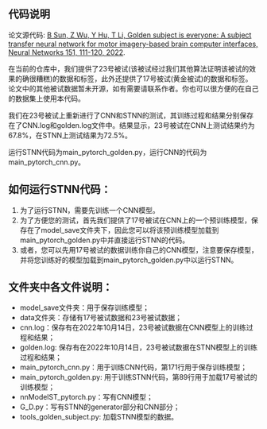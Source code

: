 ## 代码说明
论文源代码: [B Sun, Z Wu, Y Hu, T Li, Golden subject is everyone: A subject transfer neural network for motor imagery-based brain computer interfaces, Neural Networks 151, 111-120, 2022](https://www.sciencedirect.com/science/article/abs/pii/S0893608022001034).

在当前的仓库中，我们提供了23号被试(该被试经过我们其他算法证明该被试的效果的确很糟糕)的数据和标签，此外还提供了17号被试(黄金被试)的数据和标签。论文中的其他被试数据暂未开源，如有需要请联系作者。你也可以很方便的在自己的数据集上使用本代码。

我们在23号被试上重新进行了CNN和STNN的测试，其训练过程和结果分别保存在了CNN.log和golden.log文件中。结果显示，23号被试在CNN上测试结果约为67.8%，在STNN上测试结果为72.5%。

运行STNN代码为main_pytorch_golden.py，运行CNN的代码为main_pytorch_cnn.py。

## 如何运行STNN代码：
1. 为了运行STNN，需要先训练一个CNN模型。
2. 为了方便您的测试，首先我们提供了17号被试在CNN上的一个预训练模型，保存在了model_save文件夹下，因此您可以将该预训练模型加载到main_pytorch_golden.py中并直接运行STNN的代码。
3. 或者，您可以先用17号被试的数据训练你自己的CNN模型，注意要保存模型，并将您训练好的模型加载到main_pytorch_golden.py中以运行STNN。

## 文件夹中各文件说明：
- model_save文件夹：用于保存训练模型；
- data文件夹：存储有17号被试数据和23号被试数据；
- cnn.log：保存有在2022年10月14日，23号被试数据在CNN模型上的训练过程和结果；
- golden.log: 保存有在2022年10月14日，23号被试数据在STNN模型上的训练过程和结果；
- main_pytorch_cnn.py：用于训练CNN代码，第171行用于保存训练模型；
- main_pytorch_golden.py: 用于训练STNN代码，第89行用于加载17号被试的训练模型；
- nnModelST_pytorch.py：写有CNN模型；
- G_D.py：写有STNN的generator部分和CNN部分；
- tools_golden_subject.py: 加载STNN模型的数据。
